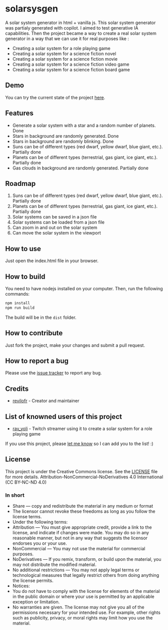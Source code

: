 # solarsysgen

A solar system generator in html + vanilla js.
This solar system generator was partialy generated with copilot. I aimed to test generative IA capabilities.
Then the project became a way to create a real solar system generator in a way that we can use it for real purposes like :

- Creating a solar system for a role playing game
- Creating a solar system for a science fiction novel
- Creating a solar system for a science fiction movie
- Creating a solar system for a science fiction video game
- Creating a solar system for a science fiction board game

## Demo

You can try the current state of the project [here](https://revilofr.github.io/).

## Features

- Generate a solar system with a star and a random number of planets. Done
- Stars in background are randomly generated. Done
- Stars in background are randomly blinking. Done
- Suns can be of different types (red dwarf, yellow dwarf, blue giant, etc.). Partially done
- Planets can be of different types (terrestrial, gas giant, ice giant, etc.). Partially done
- Gas clouds in background are randomly generated. Partially done

## Roadmap

1. Suns can be of different types (red dwarf, yellow dwarf, blue giant, etc.). Partially done
2. Planets can be of different types (terrestrial, gas giant, ice giant, etc.). Partially done
3. Solar systems can be saved in a json file
4. Solar systems can be loaded from a json file
5. Can zoom in and out on the solar system
6. Can move the solar system in the viewport

## How to use

Just open the index.html file in your browser.

## How to build

You need to have nodejs installed on your computer.
Then, run the following commands:

```bash
npm install
npm run build
```

The build will be in the `dist` folder.

## How to contribute

Just fork the project, make your changes and submit a pull request.

## How to report a bug

Please use the [issue tracker](github.com/revilofr/solarsysgen/issues) to report any bug.

## Credits

- [revilofr](https://github.com/revilofr/) - Creator and maintainer

## List of knowned users of this project

- [rav_yoli](https://www.twitch.tv/rav_yoli) - Twitch streamer using it to create a solar system for a role playing game

If you use this project, please [let me know](revilofr.gaming@gmail.com) so I can add you to the list! :)

## License

This project is under the Creative Commons license. See the [LICENSE](LICENSE) file for more details.
Attribution-NonCommercial-NoDerivatives 4.0 International (CC BY-NC-ND 4.0)

### In short

- Share — copy and redistribute the material in any medium or format
- The licensor cannot revoke these freedoms as long as you follow the license terms.
- Under the following terms:
- Attribution — You must give appropriate credit, provide a link to the license, and indicate if changes were made. You may do so in any reasonable manner, but not in any way that suggests the licensor endorses you or your use.
- NonCommercial — You may not use the material for commercial purposes.
- NoDerivatives — If you remix, transform, or build upon the material, you may not distribute the modified material.
- No additional restrictions — You may not apply legal terms or technological measures that legally restrict others from doing anything the license permits.
- Notices:
- You do not have to comply with the license for elements of the material in the public domain or where your use is permitted by an applicable exception or limitation.
- No warranties are given. The license may not give you all of the permissions necessary for your intended use. For example, other rights such as publicity, privacy, or moral rights may limit how you use the material.
